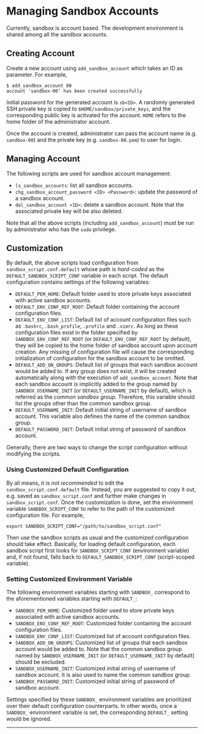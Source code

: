 # Managing Sandbox Accounts #

Currently, sandbox is account based. The development environment is shared among all the sandbox accounts. 

## Creating Account ##

Create a new account using `add_sandbox_account` which takes an ID as parameter. For example, 

    $ add_sandbox_account 00
    account 'sandbox-00' has been created successfully

Initial password for the generated account is `sb<ID>`. A randomly generated SSH private key is copied to `$HOME/sandbox/private_keys`, and the corresponding public key is activated for the account. `HOME` refers to the home folder of the administrator account. 

Once the account is created, administrator can pass the account name (e.g. `sandbox-00`) and the private key (e.g. `sandbox-00.pem`) to user for login. 

## Managing Account ##

The following scripts are used for sandbox account management: 

- `ls_sandbox_accounts`: list all sandbox accounts. 
- `chg_sandbox_account_password <ID> <Password>`: update the password of a sandbox account. 
- `del_sandbox_account <ID>`: delete a sandbox account. Note that the associated private key will be also deleted. 

Note that all the above scripts (including `add_sandbox_account`) must be run by administrator who has the `sudo` privilege. 


## Customization ##

By default, the above scripts load configuration from `sandbox_script.conf.default` whose path is *hard-coded* as the `DEFAULT_SANDBOX_SCRIPT_CONF` variable in each script. The default configuration contains settings of the following variables: 

- `DEFAULT_PEM_HOME`: Default folder used to store private keys associated with active sandbox accounts. 
- `DEFAULT_ENV_CONF_REF_ROOT`: Default folder containing the account configuration files. 
- `DEFAULT_ENV_CONF_LIST`: Default list of account configuration files such as `.bashrc`, `.bash_profile`, `.profile` and `.vimrc`. As long as these configuration files exist in the folder specified by `SANDBOX_ENV_CONF_REF_ROOT` (or `DEFAULT_ENV_CONF_REF_ROOT` by default), they will be copied to the home folder of sandbox account upon account creation. Any missing of configuration file will cause the corresponding initialization of configuration for the sandbox account to be omitted.
- `DEFAULT_ADD_ON_GROUPS`: Default list of groups that each sandbox account would be added to. If any group does not exist, it will be created automatically along with the execution of `add_sandbox_account`. Note that each sandbox account is implicitly added to the group named by `SANDBOX_USERNAME_INIT` (or `DEFAULT_USERNAME_INIT` by default), which is referred as the *common sandbox group*. Therefore, this variable should list the groups other than the common sandbox group. 
- `DEFAULT_USERNAME_INIT`: Default initial string of username of sandbox account. This variable also defines the name of the common sandbox group. 
- `DEFAULT_PASSWORD_INIT`: Default initial string of password of sandbox account. 

Generally, there are two ways to change the script configuration without modifying the scripts. 

### Using Customized Default Configuration ### 

By all means, it is *not recommended* to edit the `sandbox_script.conf.default` file. Instead, you are suggested to copy it out, e.g. saved as `sandbox_script.conf` and further make changes in `sandbox_script.conf`. Once the customization is done, set the environment variable `SANDBOX_SCRIPT_CONF` to refer to the path of the customized configuration file. For example, 

    export SANDBOX_SCRIPT_CONF="/path/to/sandbox_script.conf"

Then use the sandbox scripts as usual and the customized configuration should take effect. Basically, for loading default configuration, each sandbox script first looks for `SANDBOX_SCRIPT_CONF` (environment variable) and, if not found, falls back to `DEFAULT_SANDBOX_SCRIPT_CONF` (script-scoped variable). 

### Setting Customized Environment Variable ###

The following environment variables starting with `SANDBOX_` correspond to the aforementioned variables starting with `DEFAULT_`: 

- `SANDBOX_PEM_HOME`: Customized folder used to store private keys associated with active sandbox accounts.
- `SANDBOX_ENV_CONF_REF_ROOT`: Customized folder containing the account configuration files.
- `SANDBOX_ENV_CONF_LIST`: Customized list of account configuration files. 
- `SANDBOX_ADD_ON_GROUPS`: Customized list of groups that each sandbox account would be added to. Note that the common sandbox group named by `SANDBOX_USERNAME_INIT` (or `DEFAULT_USERNAME_INIT` by default) should be excluded.
- `SANDBOX_USERNAME_INIT`: Customized initial string of username of sandbox account. It is also used to name the common sandbox group. 
- `SANDBOX_PASSWORD_INIT`: Customized initial string of password of sandbox account.

Settings specified by these `SANDBOX_` environment variables are prioritized over their default configuration counterparts. In other words, once a `SANDBOX_` environment variable is set, the corresponding `DEFAULT_` setting would be ignored. 

----------

